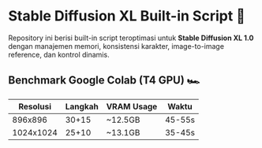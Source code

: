# Stable Diffusion XL Built-in Script  🚀
Repository ini berisi built-in script teroptimasi untuk **Stable Diffusion XL 1.0** dengan manajemen memori, konsistensi karakter, image-to-image reference, dan kontrol dinamis.

## Benchmark Google Colab (T4 GPU) 🏎
|Resolusi    |Langkah |VRAM Usage  | Waktu   |
|------------|--------|------------|---------|
| 896x896    | 30+15  | ~12.5GB    | 45-55s  |
| 1024x1024  | 25+10  | ~13.1GB    | 35-45s  |
